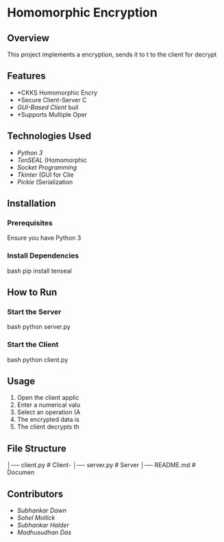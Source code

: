 # Homomorphic Encryption 

## Overview

This project implements a
encryption, sends it to t
to the client for decrypt

## Features

- *CKKS Homomorphic Encry
- *Secure Client-Server C
- *GUI-Based Client* buil
- *Supports Multiple Oper

## Technologies Used

- *Python 3*
- *TenSEAL* (Homomorphic 
- *Socket Programming*
- *Tkinter* (GUI for Clie
- *Pickle* (Serialization

## Installation

### Prerequisites

Ensure you have Python 3 

### Install Dependencies

bash
pip install tenseal


## How to Run

### Start the Server

bash
python server.py


### Start the Client

bash
python client.py


## Usage

1. Open the client applic
2. Enter a numerical valu
3. Select an operation (A
4. The encrypted data is 
5. The client decrypts th

## File Structure


│── client.py   # Client-
│── server.py   # Server 
│── README.md   # Documen


## Contributors

- *Subhankar Dawn*
- *Sohel Mollick*
- *Subhankar Halder*
- *Madhusudhan Das*
